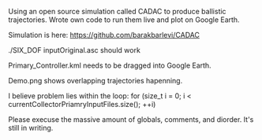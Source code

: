 Using an open source simulation called CADAC to produce ballistic trajectories. Wrote own code to run them live and plot on Google Earth.

Simulation is here: https://github.com/barakbarlevi/CADAC

./SIX_DOF inputOriginal.asc 
should work


Primary_Controller.kml needs to be dragged into Google Earth.


Demo.png shows overlapping trajectories hapenning.


I believe problem lies within the loop:
for (size_t i = 0; i < currentCollectorPriamryInputFiles.size(); ++i)


Please execuse the massive amount of globals, comments, and diorder. It's still in writing.
